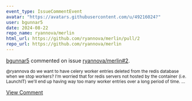 ```yaml
---
event_type: IssueCommentEvent
avatar: "https://avatars.githubusercontent.com/u/49216024?"
user: bgunnar5
date: 2024-08-22
repo_name: ryannova/merlin
html_url: https://github.com/ryannova/merlin/pull/2
repo_url: https://github.com/ryannova/merlin
---
```


<a href='https://github.com/bgunnar5' target='_blank'>bgunnar5</a> commented on issue <a href='https://github.com/ryannova/merlin/pull/2' target='_blank'>ryannova/merlin#2</a>.

<small>@ryannova do we want to have celery worker entries deleted from the redis database when we stop workers? I'm worried that for redis servers not hosted by the container (i.e. LaunchIT) we'll end up having way too many worker entries over a long period of time....</small>

<a href='https://github.com/ryannova/merlin/pull/2' target='_blank'>View Comment</a>